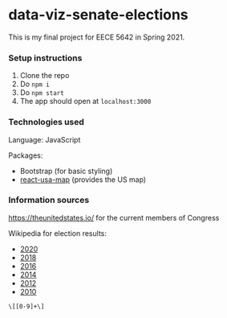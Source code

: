 # data-viz-senate-elections

This is my final project for EECE 5642 in Spring 2021.

### Setup instructions

1. Clone the repo
2. Do `npm i`
3. Do `npm start`
4. The app should open at `localhost:3000`

### Technologies used

Language: JavaScript

Packages:

* Bootstrap (for basic styling)
* [react-usa-map](https://www.npmjs.com/package/react-usa-map) (provides the US map)

### Information sources

https://theunitedstates.io/ for the current members of Congress

Wikipedia for election results:

* [2020](https://en.wikipedia.org/wiki/2020_United_States_Senate_elections)
* [2018](https://en.wikipedia.org/wiki/2018_United_States_Senate_elections)
* [2016](https://en.wikipedia.org/wiki/2016_United_States_Senate_elections)
* [2014](https://en.wikipedia.org/wiki/2014_United_States_Senate_elections)
* [2012](https://en.wikipedia.org/wiki/2012_United_States_Senate_elections)
* [2010](https://en.wikipedia.org/wiki/2010_United_States_Senate_elections)

`\[[0-9]+\]`
